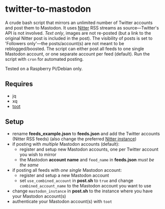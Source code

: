# twitter-to-mastodon
A crude bash script that mirrors an unlimited number of Twitter accounts and post them to Mastodon. It uses [Nitter](https://github.com/zedeus/nitter) RSS streams as source—Twitter's API is not involved. _Text only_, images are not re-posted (but a link to the original Nitter post is included in the post). The visibility of posts is set to 'Followers only'—the posts/account(s) are not meant to be reblogged/boosted. The script can either post all feeds to one single Mastodon account, or one separate account per feed (default). Run the script with `cron` for automated posting.

Tested on a Raspberry Pi/Debian only.

## Requires
* jq
* xq
* [toot](https://github.com/ihabunek/toot)

## Setup
- rename **feeds_example.json** to **feeds.json** and add the Twitter accounts (Nitter RSS feeds) (also change the preferred [Nitter instance](https://github.com/xnaas/nitter-instances))
- if posting with _multiple_ Mastodon accounts (default):
  - register and setup new Mastodon accounts, one per Twitter account you wish to mirror
  - the Mastodon **account name** and `feed_name` in **feeds.json** _must be the same_
- if posting all feeds with _one single_ Mastodon account:
  - register and setup a new Mastodon account
  - set `use_combined_account` in **post.sh** to `true` and change `combined_account_name` to the Mastodon account you want to use
 - change `mastodon_instance` in **post.sh** to the instance where you have your Mastodon account(s)
 - authenticate your Mastodon account(s) with `toot`
